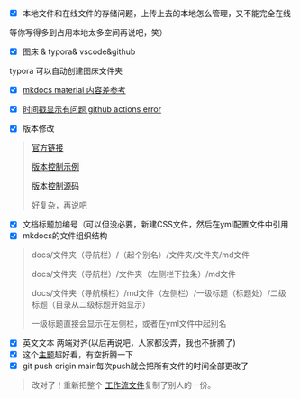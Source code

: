 - [x] 本地文件和在线文件的存储问题，上传上去的本地怎么管理，又不能完全在线

等你写得多到占用本地太多空间再说吧，笑）

- [x] 图床 & typora& vscode&github

typora 可以自动创建图床文件夹

- [x] [mkdocs material 内容差参考](https://squidfunk.github.io/mkdocs-material/reference/code-blocks/#highlighting-specific-lines-lines)
- [x] [时间戳显示有问题  github actions error](https://zhuanlan.zhihu.com/p/688321385)

- [x] 版本修改

> [官方链接](https://squidfunk.github.io/mkdocs-material/setup/setting-up-versioning/)
>
> [版本控制示例](https://mkdocs-material.github.io/example-versioning/latest/)
>
> [版本控制源码](https://github.com/mkdocs-material/example-versioning)
>
> 好复杂，再说吧

- [x] 文档标题加编号（可以但没必要，新建CSS文件，然后在yml配置文件中引用
- [x] mkdocs的文件组织结构

> docs/文件夹（导航栏）/（起个别名）/文件夹/文件夹/md文件
>
> docs/文件夹（导航栏）/文件夹（左侧栏下拉条）/md文件
>
> docs/文件夹（导航横栏）/md文件（左侧栏）/一级标题（标题处）/二级标题（目录从二级标题开始显示）
>
> 一级标题直接会显示在左侧栏，或者在yml文件中起别名

- [x] 英文文本 两端对齐(以后再说吧，人家都没弄，我也不折腾了)
- [x]  这个[主题](https://wcowin.work/)超好看，有空折腾一下
- [x]  git push origin main每次push就会把所有文件的时间全部更改了

> 改对了！重新把整个 [工作流文件](https://wcowin.work/Mkdocs-Wcowin/blog/websitebeauty/time/)复制了别人的一份。



